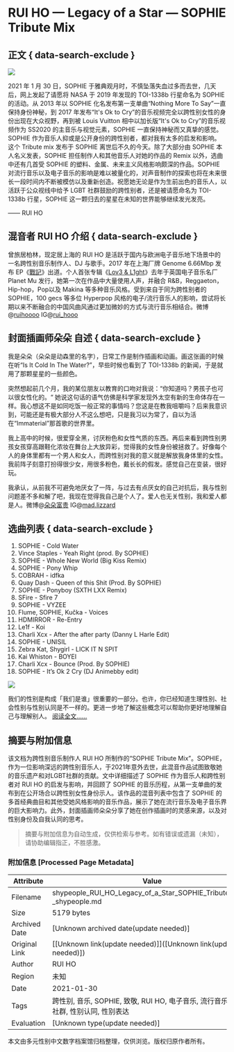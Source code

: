 # RUI HO — Legacy of a Star — SOPHIE Tribute Mix

## 正文 { data-search-exclude }


![](//freight.cargo.site/w/750/i/bef259dfe2c69ae66901071f0f949559718220570f5c9cfbd72d81d84a01fb04/RUI-HO---Legacy-of-a-Star-SOPHIE-Tribute-Mix.jpeg)

2021 年 1 月 30 日，SOPHIE 于雅典观月时，不慎坠落失血过多而去世，几天后，网上发起了请愿将 NASA 于 2019 年发现的 TOI-1338b 行星命名为 SOPHIE 的活动。从 2013 年以 SOPHIE 化名发布第一支单曲“Nothing More To Say”一直保持身份神秘，到 2017 年发布“It's Ok to Cry”的音乐视频完全以跨性别女性的身份出现在大众视野，再到被 Louis Vuitton 相中以加长版“It's Ok to Cry”的音乐视频作为 SS2020 的主音乐与视觉元素，SOPHIE 一直保持神秘而又真挚的感觉。SOPHIE 作为音乐人抑或是公开身份的跨性别者，都对我有太多的启发和影响。 这个 Tribute mix 发布于 SOPHIE 离世后不久的今天。除了大部分由 SOPHIE 本人名义发表，SOPHIE 担任制作人和其他音乐人对她的作品的 Remix 以外，选曲中还有几首受 SOPHIE 的塑料、金属、未来主义风格影响颇深的作品。SOPHIE 对流行音乐以及电子音乐的影响是难以被量化的，对声音制作的探索也将在未来很长一段时间内不断被模仿以及重新创造。祝愿她无论是作为生前出色的音乐人，以活跃于公众视线中给予 LGBT 社群鼓励的跨性别者，还是被请愿命名为 TOI-1338b 行星，SOPHIE 这一颗归去的星星在未知的世界能够继续发光发亮。 

—— RUI HO

## 混音者 RUI HO 介绍 { data-search-exclude }

曾旅居柏林，现定居上海的 RUI HO 是活跃于国内与欧洲电子音乐地下场景中的一名跨性别音乐制作人、DJ 与歌手。2017 年在上海厂牌 Genome 6.66Mbp 发布 EP《[戰記](https://genome666mbp.bandcamp.com/album/gnm003-rui-ho)》出道。个人首张专辑《[Lov3 & L1ght](https://ruiho.bandcamp.com/album/lov3-l1ght)》去年于英国电子音乐名厂 Planet Mu 发行，她第一次在作品中大量使用人声，并融合 R&B，Reggaeton，Hip-hop，Pop以及 Makina 等多种音乐风格。受到来自于同为跨性别者的 SOPHIE，100 gecs 等多位 Hyperpop 风格的电子/流行音乐人的影响，尝试将长期以来不断融合的中国风曲风通过更加微妙的方式与流行音乐相结合。微博@[ruihoooo](https://weibo.com/n/Ruihoooo?from=feed&loc=at) IG@[rui\_hooo](http://instagram.com/rui_hooo/) 

## 封面插画师朵朵 自述 { data-search-exclude }

我是朵朵（朵朵是动森里的名字），日常工作是制作插画和动画。画这张画的时候在听“Is It Cold In The Water?”，早些时候也看到了 TOI-1338b 的新闻，于是就用了那颗星星的一些颜色。 

突然想起前几个月，我的某位朋友以教育的口吻对我说：“你知道吗？男孩子也可以很女性化的。“ 她说这句话的语气仿佛是科学家发现外太空有新的生命体存在一样。我心想这不是如同吃饭一般正常的事情吗？您这是在教我咀嚼吗？后来我意识到，可能还是有极大部分人不这么想吧，只是我习以为常了，自以为活在“Immaterial”那首歌的世界里。 

我上高中的时候，很爱穿全黑，讨厌粉色和女性气质的东西。再后来看到跨性别男孩女孩穿高跟鞋化浓妆在舞台上大放异彩，觉得我的女性身份被拯救了。好像每个人的身体里都有一个男人和女人，而跨性别对我的意义就是解放我身体里的女性。我前阵子刻意打扮得很少女，用很多粉色，戴长长的假发。感觉自己在变装，很好玩。 

我承认，从前我不可避免地厌女了一阵，与过去有点厌女的自己对抗后，我与性别问题差不多和解了吧，我现在觉得我自己是个人了。爱人也无关性别，我和爱人都是人。微博@[朵朵富贵](https://weibo.com/n/%E6%9C%B5%E6%9C%B5%E5%AF%8C%E8%B4%B5?from=feed&loc=at) IG@[mad.lizzard](http://instagram.com/mad.lizzard/) 

## 选曲列表 { data-search-exclude }

1. SOPHIE - Cold Water 
2. Vince Staples - Yeah Right (prod. By SOPHIE) 
3. SOPHIE - Whole New World (Big Kiss Remix) 
4. SOPHIE - Pony Whip 
5. COBRAH - idfka 
6. Quay Dash - Queen of this Shit (Prod. By SOPHIE) 
7. SOPHIE - Ponyboy (SXTH LXX Remix) 
8. SFire - Sfire 7 
9. SOPHIE - VYZEE 
10. Flume, SOPHIE, Kučka - Voices 
11. HDMIRROR - Re-Entry 
12. Le1f - Koi 
13. Charli Xcx - After the after party (Danny L Harle Edit) 
14. SOPHIE - UNISIL 
15. Zebra Kat, Shygirl - LICK IT N SPIT 
16. Kai Whiston - BOYEI 
17. Charli Xcx - Bounce (Prod. By SOPHIE) 
18. SOPHIE - It’s Ok 2 Cry (DJ Animebby edit)

![](//freight.cargo.site/w/350/i/e5c5777d60d86786f38ad6b3045775da6ae5d9a37de0f584d941bf81ab1e8087/a_brief_intro_to_trans.jpg)

我们的性别是构成「我们是谁」很重要的一部分。也许，你已经知道生理性别、社会性别与性别认同是不一样的。更进一步地了解这些概念可以帮助你更好地理解自己与理解别人。 [阅读全文……](A-Brief-Introduction-to-Trans)
<!-- tcd_original_link https://shypeople.cn/RUI-HO-Legacy-of-a-Star-SOPHIE-Tribute-Mix -->


## 摘要与附加信息

<!-- tcd_abstract -->
该文档为跨性别音乐制作人 RUI HO 所制作的“SOPHIE Tribute Mix”。SOPHIE，作为一位影响深远的跨性别音乐人，于2021年意外去世，此混音作品试图致敬她的音乐遗产和对LGBT社群的贡献。文中详细描述了 SOPHIE 作为音乐人和跨性别者对 RUI HO 的启发与影响，并回顾了 SOPHIE 的音乐历程，从第一支单曲的发布到在公开场合以跨性别女性身份示人。该作品的混音列表中包含了 SOPHIE 的多首经典曲目和其他受她风格影响的音乐作品，展示了她在流行音乐及电子音乐界的巨大影响力。此外，封面插画师朵朵分享了她在创作插画时的灵感来源，以及对性别身份及自我认同的思考。
<!-- tcd_abstract_end -->

> 摘要与附加信息为自动生成，仅供检索与参考。如有错误或遗漏（未知），请协助编辑指正，不胜感激。

### 附加信息 [Processed Page Metadata]

| Attribute       | Value                                  |
|-----------------|----------------------------------------|
| Filename        | shypeople_RUI_HO_Legacy_of_a_Star_SOPHIE_Tribute_Mix_-_shypeople.md                             |
| Size            | 5179 bytes                           |
| Archived Date   | [Unknown archived date(update needed)]                             |
| Original Link   | [[Unknown link(update needed)]]([Unknown link(update needed)])                       |
| Author          | RUI HO                               |
| Region          | 未知                               |
| Date            | 2021-01-30                                 |
| Tags            | 跨性别, 音乐, SOPHIE, 致敬, RUI HO, 电子音乐, 流行音乐, LGBT社群, 性别认同, 性别表达                                 |
| Evaluation            | [Unknown type(update needed)]                                 |
<!-- tcd_table_end -->

本文由多元性别中文数字档案馆归档整理，仅供浏览。版权归原作者所有。

